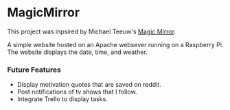 # MagicMirror
This project was inpsired by Michael Teeuw's [Magic Mirror](http://michaelteeuw.nl/tagged/magicmirror). 

A simple website hosted on an Apache websever running on a Raspberry Pi. The website displays the date, time, and weather.

### Future Features
* Display motivation quotes that are saved on reddit.
* Post notifications of tv shows that I follow.
* Integrate Trello to display tasks.
